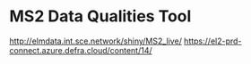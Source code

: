# MS2 Data Qualities Tool
http://elmdata.int.sce.network/shiny/MS2_live/
https://el2-prd-connect.azure.defra.cloud/content/14/
